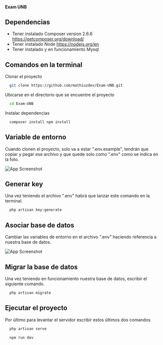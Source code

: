 
#### Exam UNB




## Dependencias 

- Tener instalado Composer version 2.6.6 https://getcomposer.org/download/
- Tener instalado Node https://nodejs.org/en
- Tener instalado y en funcionamiento Mysql 






## Comandos en la terminal
Clonar el proyecto

```bash
  git clone https://github.com/mathiuzdev/Exam-UNB.git
```

Ubicarse en el directorio que se encuentre el proyecto

```bash
  cd Exam-UNB
```

Instalar dependencias

```bash
  composer install npm install
```




## Variable de entorno

Cuando clonen el proyecto, solo va a estar ".env.example", tendrán que copiar y pegar ese archivo y que quede solo como ".env" como se indica en la foto.



![App Screenshot](https://i.imgur.com/4ZUIfow.jpeg)


## Generar key

Una vez teniendo el archivo ".env" habrá que lanzar este comando en la terminal.

```bash
  php artisan key:generate
```

## Asociar base de datos

Cambiar las variables de entorno en el archivo ".env" haciendo referencia a nuestra base de datos.

![App Screenshot](https://i.imgur.com/g9aOcCV.png)

## Migrar la base de datos

Una vez teniendo en funcionamiento nuestra base de datos, escribir el siguiente comando.

```bash
  php artisan migrate
```

## Ejecutar el proyecto

Por último para levantar el servidor escribir estos últimos dos comandos

```bash
  php artisan serve
```

```bash
  npm run dev
```



